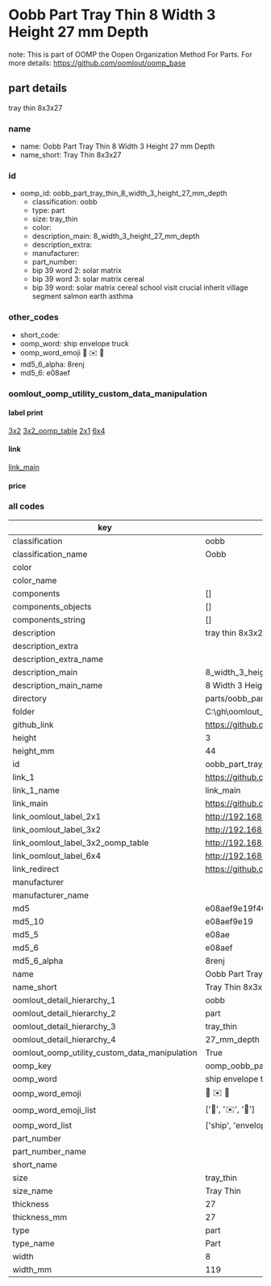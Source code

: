 # Oobb Part Tray Thin 8 Width 3 Height 27 mm Depth  

note: This is part of OOMP the Oopen Organization Method For Parts. For more details: https://github.com/oomlout/oomp_base

##  part details
  



tray thin 8x3x27



### name
* name: Oobb Part Tray Thin 8 Width 3 Height 27 mm Depth
* name_short: Tray Thin 8x3x27 
### id
* oomp_id: oobb_part_tray_thin_8_width_3_height_27_mm_depth
  * classification: oobb
  * type: part
  * size: tray_thin
  * color: 
  * description_main: 8_width_3_height_27_mm_depth
  * description_extra: 
  * manufacturer: 
  * part_number: 
  * bip 39 word 2: solar matrix
  * bip 39 word 3: solar matrix cereal
  * bip 39 word: solar matrix cereal school visit crucial inherit village segment salmon earth asthma

### other_codes
* short_code: 
* oomp_word: ship envelope truck
* oomp_word_emoji :ship: :envelope: :truck:
* md5_6_alpha: 8renj
* md5_6: e08aef






### oomlout_oomp_utility_custom_data_manipulation
#### label print
[3x2](http://192.168.1.245:1112/?label=oomp%208renj)
[3x2_oomp_table](http://192.168.1.108:1112/?label=oomp%208renj)
[2x1](http://192.168.1.242:1112/?label=oomp%208renj)
[6x4](http://192.168.1.55:1112/?label=oomp%208renj)    

#### link

[link_main](https://github.com/oomlout/oomlout_oobb_version_4_generated_parts/tree/main/navigation_oomp/oobb/part/tray_thin/8_width_3_height_27_mm_depth/part)                              

#### price







### all codes 
| key | value |  
| --- | --- |  
| classification | oobb |  
| classification_name | Oobb |  
| color |  |  
| color_name |  |  
| components | [] |  
| components_objects | [] |  
| components_string | [] |  
| description | tray thin 8x3x27 |  
| description_extra |  |  
| description_extra_name |  |  
| description_main | 8_width_3_height_27_mm_depth |  
| description_main_name | 8 Width 3 Height 27 mm Depth |  
| directory | parts/oobb_part_tray_thin_8_width_3_height_27_mm_depth |  
| folder | C:\gh\oomlout_oobb_version_4_generated_parts\parts\oobb_part_tray_thin_8_width_3_height_27_mm_depth |  
| github_link | https://github.com/oomlout/oomlout_oomp_part_src/tree/main/parts/oobb_part_tray_thin_8_width_3_height_27_mm_depth |  
| height | 3 |  
| height_mm | 44 |  
| id | oobb_part_tray_thin_8_width_3_height_27_mm_depth |  
| link_1 | https://github.com/oomlout/oomlout_oobb_version_4_generated_parts/tree/main/navigation_oomp/oobb/part/tray_thin/8_width_3_height_27_mm_depth/part |  
| link_1_name | link_main |  
| link_main | https://github.com/oomlout/oomlout_oobb_version_4_generated_parts/tree/main/navigation_oomp/oobb/part/tray_thin/8_width_3_height_27_mm_depth/part |  
| link_oomlout_label_2x1 | http://192.168.1.242:1112/?label=oomp%208renj |  
| link_oomlout_label_3x2 | http://192.168.1.245:1112/?label=oomp%208renj |  
| link_oomlout_label_3x2_oomp_table | http://192.168.1.108:1112/?label=oomp%208renj |  
| link_oomlout_label_6x4 | http://192.168.1.55:1112/?label=oomp%208renj |  
| link_redirect | https://github.com/oomlout/oomlout_oobb_version_4_generated_parts/tree/main/parts/oobb_tray_thin_08_03_27 |  
| manufacturer |  |  
| manufacturer_name |  |  
| md5 | e08aef9e19f40e78d1fa6c0c4b224e73 |  
| md5_10 | e08aef9e19 |  
| md5_5 | e08ae |  
| md5_6 | e08aef |  
| md5_6_alpha | 8renj |  
| name | Oobb Part Tray Thin 8 Width 3 Height 27 mm Depth |  
| name_short | Tray Thin 8x3x27  |  
| oomlout_detail_hierarchy_1 | oobb |  
| oomlout_detail_hierarchy_2 | part |  
| oomlout_detail_hierarchy_3 | tray_thin |  
| oomlout_detail_hierarchy_4 | 27_mm_depth |  
| oomlout_oomp_utility_custom_data_manipulation | True |  
| oomp_key | oomp_oobb_part_tray_thin_8_width_3_height_27_mm_depth |  
| oomp_word | ship envelope truck |  
| oomp_word_emoji | :ship: :envelope: :truck: |  
| oomp_word_emoji_list | [':ship:', ':envelope:', ':truck:'] |  
| oomp_word_list | ['ship', 'envelope', 'truck'] |  
| part_number |  |  
| part_number_name |  |  
| short_name |  |  
| size | tray_thin |  
| size_name | Tray Thin |  
| thickness | 27 |  
| thickness_mm | 27 |  
| type | part |  
| type_name | Part |  
| width | 8 |  
| width_mm | 119 |  
